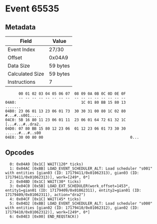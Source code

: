 # Event 65535

## Metadata

| Field           | Value    |
|-----------------|----------|
| Event Index     | 27/30    |
| Offset          | 0x04A9   |
| Data Size       | 59 bytes |
| Calculated Size | 59 bytes |
| Instructions    | 7        |

```
      00 01 02 03 04 05 06 07  08 09 0A 0B 0C 0D 0E 0F
      -- -- -- -- -- -- -- --  -- -- -- -- -- -- -- --
04A0:                             1C 01 80 BB 15 80 13           .......
04B0: 23 06 01 13 23 06 01 73  30 30 31 00 80 1C 02 80  #...#..s001.....
04C0: 5B 16 80 11 23 06 01 11  23 06 01 64 72 61 32 1C  [...#...#..dra2.
04D0: 07 80 BB 15 80 12 23 06  01 12 23 06 01 73 30 30  ......#...#..s00
04E0: 30 00 80 00                                       0...            
```

## Opcodes

```
  0: 0x04A9 [0x1C] WAIT(120* ticks)
  1: 0x04AC [0xBB] LOAD_EVENT_SCHEDULER_ALT: Load scheduler "s001" with entities [gian03 (ID: 17179411/0x01062313), gian03 (ID: 17179411/0x01062313)], work=[249*, 0*]
  2: 0x04BD [0x1C] WAIT(30* ticks)
  3: 0x04C0 [0x5B] LOAD_EXT_SCHEDULER(work_offset=1453*, entity1=gian01 (ID: 17179409/0x01062311), entity2=gian01 (ID: 17179409/0x01062311), action="dra2")
  4: 0x04CF [0x1C] WAIT(45* ticks)
  5: 0x04D2 [0xBB] LOAD_EVENT_SCHEDULER_ALT: Load scheduler "s000" with entities [gian02 (ID: 17179410/0x01062312), gian02 (ID: 17179410/0x01062312)], work=[249*, 0*]
  6: 0x04E3 [0x00] END_REQSTACK()
```
